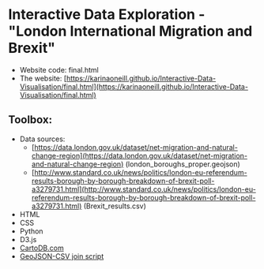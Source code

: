 # Interactive Data Exploration - "London International Migration and Brexit"

- Website code: final.html
- The website: [https://karinaoneill.github.io/Interactive-Data-Visualisation/final.html](https://karinaoneill.github.io/Interactive-Data-Visualisation/final.html)

## Toolbox:

- Data sources:
  - [https://data.london.gov.uk/dataset/net-migration-and-natural-change-region](https://data.london.gov.uk/dataset/net-migration-and-natural-change-region) (london_boroughs_proper.geojson)
  - [http://www.standard.co.uk/news/politics/london-eu-referendum-results-borough-by-borough-breakdown-of-brexit-poll-a3279731.html](http://www.standard.co.uk/news/politics/london-eu-referendum-results-borough-by-borough-breakdown-of-brexit-poll-a3279731.html) (Brexit_results.csv)
- HTML
- CSS
- Python
- D3.js
- [CartoDB.com](https://karinaoneill.carto.com/me)
- [GeoJSON-CSV join script](https://github.com/gavinr/geojson-csv-join)
